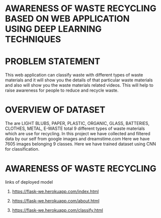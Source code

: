 # AWARENESS OF WASTE RECYCLING BASED ON WEB APPLICATION USING DEEP LEARNING TECHNIQUES
# PROBLEM STATEMENT
This web application can classify waste with different types of waste materials and it will show you the details of that particular waste materials and also will show you the waste materials related videos. This will help to raise awareness for people to reduce and recycle waste.

# OVERVIEW OF DATASET
The are LIGHT BLUBS, PAPER, PLASTIC, ORGANIC, GLASS, BATTERIES, CLOTHES, METAL, E-WASTE total 9 different types of waste materials which are use for recycling. In this project we have collected and filtered data by our self from google images and dreamstime.com Here we have 7605 images belonging 9 classes. Here we have trained dataset using  CNN for classification. 

# AWARENESS OF WASTE RECYCLING
links of deployed model
1) https://flask-we.herokuapp.com/index.html


2) https://flask-we.herokuapp.com/about.html


3) https://flask-we.herokuapp.com/classify.html
